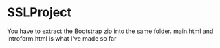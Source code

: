 # SSLProject

You have to extract the Bootstrap zip into the same folder.
main.html and introform.html is what I've made so far
